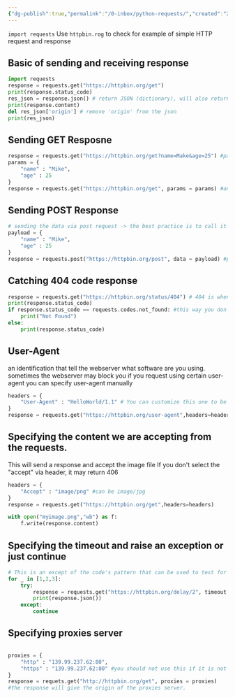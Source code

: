 ```yaml
---
{"dg-publish":true,"permalink":"/0-inbox/python-requests/","created":"2025-10-05T14:30:40.341+07:00","updated":"2025-10-05T14:57:45.642+07:00"}
---
```


`import requests`
Use `httpbin.rog` to check for example of simple HTTP request and response

## Basic of sending and receiving response
```python
import requests
response = requests.get("https://httpbin.org/get")
print(response.status_code)
res_json = response.json() # return JSON (dictionary), will also return 'origin' which is the sender ip-address
print(response.content)
del res_json['origin'] # remove 'origin' from the json
print(res_json)
```

## Sending GET Resposne
```python
response = requests.get("https://httpbin.org/get?name=Make&age=25") #passing argument
params = {
    "name" : "Mike",
    "age" : 25
}
response = requests.get("https://httpbin.org/get", params = params) #another way of passing the argument
```

## Sending POST Response
```python
# sending the data via post request -> the best practice is to call it "payload" instead of params.
payload = {
    "name" : "Mike",
    "age" : 25
}
response = requests.post("https://httpbin.org/post", data = payload) #passing argument
```


## Catching 404 code response
``` python
response = requests.get("https://httpbin.org/status/404") # 404 is when you don't find sometthing
print(response.status_code)
if response.status_code == requests.codes.not_found: #this way you don't have to remember it is 404 code, it is from the requests module, codes package
    print("Not Found")
else:
    print(response.status_code)
```

## User-Agent
an identification that tell the webserver what software are you using.
sometimes the webserver may block you if you request using certain user-agent
you can specify user-agent manually

``` python
headers = {
	"User-Agent" : "HelloWorld/1.1" # You can customize this one to be other user-agent such as WebBrowser from iPhone etc.
}
response = requests.get("https://httpbin.org/user-agent",headers=headers)
```

## Specifying the content we are accepting from the requests.
This will send a response and accept the image file
If you don't select the "accept" via header, it may return 406

```python
headers = {
	"Accept" : "image/png" #can be image/jpg
}
response = requests.get("https://httpbin.org/get",headers=headers)

with open("myimage.png","wb") as f:
	f.write(response.content)

```

## Specifying the timeout and raise an exception or just continue
```python
# This is an except of the code's pattern that can be used to test for a server if it is working without raising an exception that some the code from running.
for _ in [1,2,3]:
    try:
        response = requests.get("https://httpbin.org/delay/2", timeout = 3) #if longer than 3, raise an exception.
        print(response.json())
    except:
        continue
```

## Specifying proxies server
```python

proxies = {
	"http" : "139.99.237.62:80",
	"https" : "139.99.237.62:80" #you should not use this if it is not https url.
}
response = requets.get("http://httpbin.org/get", proxies = proxies)
#the response will give the origin of the proxies server.

```
